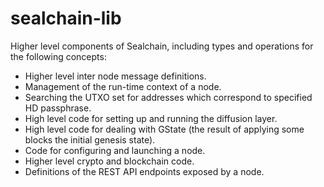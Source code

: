 # sealchain-lib

Higher level components of Sealchain, including types and operations for the
following concepts:

* Higher level inter node message definitions.
* Management of the run-time context of a node.
* Searching the UTXO set for addresses which correspond to specified HD passphrase.
* High level code for setting up and running the diffusion layer.
* High level code for dealing with GState (the result of applying some blocks the
  initial genesis state).
* Code for configuring and launching a node.
* Higher level crypto and blockchain code.
* Definitions of the REST API endpoints exposed by a node.
